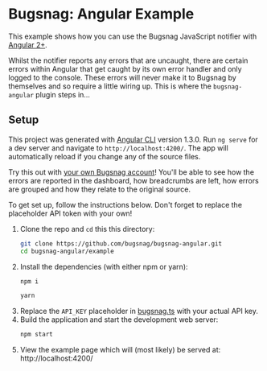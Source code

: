 # Bugsnag: Angular Example

This example shows how you can use the Bugsnag JavaScript notifier with
[Angular 2+](https://angular.io/).

Whilst the notifier reports any errors that are uncaught, there are certain errors
within Angular that get caught by its own error handler and only logged to the console.
These errors will never make it to Bugsnag by themselves and so require a little
wiring up. This is where the `bugsnag-angular` plugin steps in…

## Setup

This project was generated with [Angular CLI](https://github.com/angular/angular-cli) version 1.3.0. Run `ng serve` for a dev server and navigate to `http://localhost:4200/`. The app will automatically reload if you change any of the source files.

Try this out with [your own Bugsnag account](https://app.bugsnag.com/user/new)!
You'll be able to see how the errors are reported in the dashboard, how breadcrumbs
are left, how errors are grouped and how they relate to the original source.

To get set up, follow the instructions below. Don't forget to replace the placeholder
API token with your own!

1. Clone the repo and `cd` this this directory:
    ```sh
    git clone https://github.com/bugsnag/bugsnag-angular.git
    cd bugsnag-angular/example
    ```
1. Install the dependencies (with either npm or yarn):
    ```sh
    npm i
    ```
    ```sh
    yarn
    ```
1. Replace the `API_KEY` placeholder in [bugsnag.ts](src/app/bugsnag.ts) with your actual API key.
1. Build the application and start the development web server:
    ```sh
    npm start
    ```
1. View the example page which will (most likely) be served at: http://localhost:4200/
